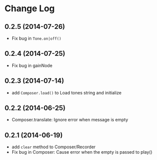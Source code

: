 
# Change Log

## 0.2.5 (2014-07-26)

- Fix bug in `Tone.on|off()`

## 0.2.4 (2014-07-25)

- Fix bug in gainNode

## 0.2.3 (2014-07-14)

- add `Composer.load()` to Load tones string and initialize

## 0.2.2 (2014-06-25)

- Composer.translate: Ignore error when message is empty 

## 0.2.1 (2014-06-19)

- add `clear` method to Composer/Recorder
- Fix bug in Composer: Cause error when the empty is passed to play()

